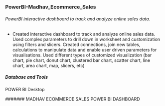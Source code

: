 ### PowerBI-Madhav_Ecommerce_Sales
###### PowerBI interactive dashboard to track and analyze online sales data.

- Created interactive dashboard to track and analyze online sales data.
Used complex parameters to drill down in worksheet and customization using filters and slicers.
Created connections, join new tables, calculations to manipulate data and enable user driven parameters for visualisations.
Used different types of customized visualization (bar chart, pie chart, donut chart, clustered bar chart, scatter chart, line chart, area chart, map, slicers, etc)
##### Database and Tools
POWER BI Desktop

####### MADHAV ECOMMERCE SALES POWER BI DASHBOARD
